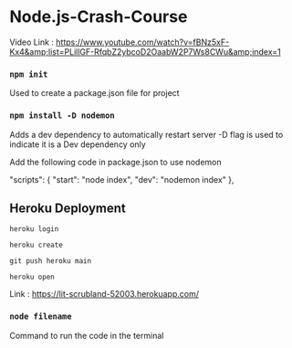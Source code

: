 # Node.js-Crash-Course

Video Link : https://www.youtube.com/watch?v=fBNz5xF-Kx4&amp;list=PLillGF-RfqbZ2ybcoD2OaabW2P7Ws8CWu&amp;index=1

### `npm init`

Used to create a package.json file for project

### `npm install -D nodemon`

Adds a dev dependency to automatically restart server
-D flag is used to indicate it is a Dev dependency only

Add the following code in package.json to use nodemon

"scripts": {
"start": "node index",
"dev": "nodemon index"
},

## Heroku Deployment

`heroku login`

`heroku create`

`git push heroku main`

`heroku open`

Link : https://lit-scrubland-52003.herokuapp.com/

### `node filename`

Command to run the code in the terminal
